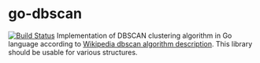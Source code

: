 # go-dbscan
[![Build Status](https://travis-ci.org/sohlich/go-dbscan.svg?branch=master)](https://travis-ci.org/sohlich/go-dbscan)
Implementation of DBSCAN clustering algorithm in Go language according to [Wikipedia dbscan algorithm description](https://en.wikipedia.org/wiki/DBSCAN#Algorithm).
This library should be usable for various structures.
